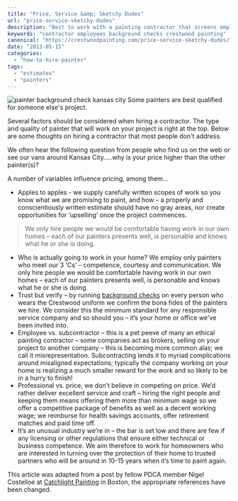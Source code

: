 ```yaml
---
title: "Price, Service &amp; Sketchy Dudes"
url: "price-service-sketchy-dudes"
description: "Best to work with a painting contractor that screens employees so no sketchy dudes on your project."
keywords: "contractor employees background checks crestwood painting"
canonical: "https://crestwoodpainting.com/price-service-sketchy-dudes/"
date: "2013-05-15"
categories:
  - "how-to-hire-painter"
tags:
  - "estimates"
  - "painters"
---
```


<!-- \[caption id="attachment\_3132" align="alignright" width="300"\] -->
![painter background check kansas city](/images/Sketchy-painter-dude-e1512251628124-300x300.jpg) Some painters are best qualified for someone else's project.
<!-- \[/caption\] -->

Several factors should be considered when hiring a contractor. The type and quality of painter that will work on your project is right at the top. Below are some thoughts on hiring a contractor that most people don't address.

We often hear the following question from people who find us on the web or see our vans around Kansas City…..why is your price higher than the other painter(s)?

A number of variables influence pricing, among them…

- Apples to apples - we supply carefully written scopes of work so you know what we are promising to paint, and how – a properly and conscientiously written estimate should have no gray areas, nor create opportunities for ‘upselling’ once the project commences.

> We only hire people we would be comfortable having work in our own homes – each of our painters presents well, is personable and knows what he or she is doing.

- Who is actually going to work in your home? We employ only painters who meet our 3 ‘Cs’ – competence, courtesy and communication. We only hire people we would be comfortable having work in our own homes – each of our painters presents well, is personable and knows what he or she is doing.
- Trust but verify – by running [background checks](/crestwood-people/) on every person who wears the Crestwood uniform we confirm the bona fides of the painters we hire. We consider this the minimum standard for any responsible service company and so should you – it’s your home or office we've been invited into.
- Employee vs. subcontractor – this is a pet peeve of many an ethical painting contractor – some companies act as brokers, selling on your project to another company – this is becoming more common alas; we call it misrepresentation. Subcontracting lends it to myriad complications around misaligned expectations; typically the company working on your home is realizing a much smaller reward for the work and so likely to be in a hurry to finish!
- Professional vs. price; we don’t believe in competing on price. We’d rather deliver excellent service and craft – hiring the right people and keeping them means offering them more than minimum wage so we offer a competitive package of benefits as well as a decent working wage; we reimburse for health savings accounts, offer retirement matches and paid time off.
- It’s an unusual industry we’re in – the bar is set low and there are few if any licensing or other regulations that ensure either technical or business competence. We aim therefore to work for homeowners who are interested in turning over the protection of their home to trusted partners who will be around in 10-15 years when it’s time to paint again.

This article was adapted from a post by fellow PDCA member Nigel Costelloe at [Catchlight Painting](http://www.catchlightpainting.com/) in Boston, the appropriate references have been changed.
